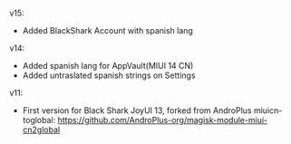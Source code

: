 v15:
- Added BlackShark Account with spanish lang


v14:
- Added spanish lang for AppVault(MIUI 14 CN)
- Added untraslated spanish strings on Settings


v11:
- First version for Black Shark JoyUI 13, forked from AndroPlus miuicn-toglobal: https://github.com/AndroPlus-org/magisk-module-miui-cn2global